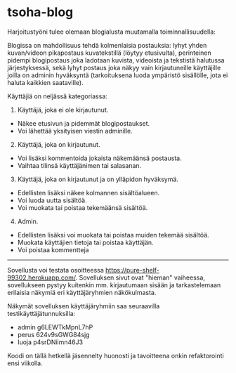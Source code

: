 # tsoha-blog

Harjoitustyöni tulee olemaan blogialusta muutamalla toiminnallisuudella:

Blogissa on mahdollisuus tehdä kolmenlaisia postauksia: lyhyt yhden kuvan/videon pikapostaus kuvatekstillä (löytyy etusivulta), perinteinen pidempi blogipostaus joka ladotaan kuvista, videoista ja tekstistä halutussa järjestyksessä, sekä lyhyt postaus joka näkyy vain kirjautuneille käyttäjille joilla on adminin hyväksyntä (tarkoituksena luoda ympäristö sisällölle, jota ei haluta kaikkien saataville).

Käyttäjiä on neljässä kategoriassa:
1. Käyttäjä, joka ei ole kirjautunut.
  * Näkee etusivun ja pidemmät blogipostaukset.
  * Voi lähettää yksityisen viestin adminille.
2. Käyttäjä, joka on kirjautunut.
  * Voi lisäksi kommentoida jokaista näkemäänsä postausta.
  * Vaihtaa tilinsä käyttäjänimen tai salasanan.
3. Käyttäjä, joka on kirjautunut ja on ylläpidon hyväksymä.
  * Edellisten lisäksi näkee kolmannen sisältöalueen.
  * Voi luoda uutta sisältöä.
  * Voi muokata tai poistaa tekemäänsä sisältöä.
4. Admin.
  * Edellisten lisäksi voi muokata tai poistaa muiden tekemää sisältöä.
  * Muokata käyttäjien tietoja tai poistaa käyttäjän.
  * Voi poistaa kommentteja
  
  
  ----------


Sovellusta voi testata osoitteessa https://pure-shelf-99302.herokuapp.com/.
Sovelluksen sivut ovat "hieman" vaiheessa, sovellukseen pystyy kuitenkin mm. kirjautumaan sisään ja tarkastelemaan erilaisia näkymiä eri käyttäjäryhmien näkökulmasta.

Näkymät sovelluksen käyttäjäryhmiin saa seuraavilla testikäyttäjätunnuksilla:
* admin g6LEWTkMpnL7hP
* perus 624v9sGWG84sjg
* luoja p4srDNiimn46J3

Koodi on tällä hetkellä jäsennelty huonosti ja tavoitteena onkin refaktorointi ensi viikolla.